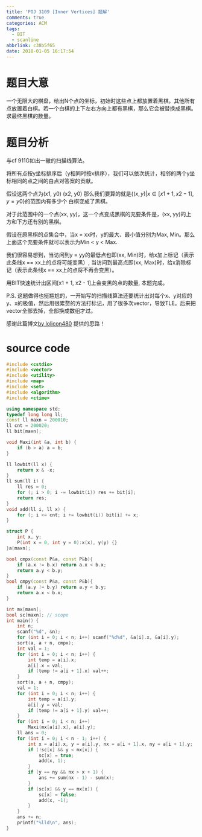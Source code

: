 ```yaml
---
title: 'POJ 3109 [Inner Vertices] 题解'
comments: true
categories: ACM
tags:
  - BIT
  - scanline
abbrlink: c38b5f65
date: 2018-01-05 16:17:54
---
```

# 题目大意
一个无限大的棋盘，给出N个点的坐标，初始时这些点上都放置着黑棋。其他所有点放置着白棋。若一个白棋的上下左右方向上都有黑棋，那么它会被替换成黑棋。求最终黑棋的数量。


<!-- more -->

# 题目分析
与cf 911G如出一辙的扫描线算法。

将所有点按y坐标排序后（y相同时按x排序），我们可以依次统计，相邻的两个y坐标相同的点之间的白点对答案的贡献。

假设这两个点为(x1, y0) (x2, y0) 那么我们要算的就是$\{(x, y) | x \in [x1 + 1, x2 - 1], y = y0\}$的范围内有多少个
白棋变成了黑棋。

对于此范围中的一个点(xx, yy)，这一个点变成黑棋的充要条件是，(xx, yy)的上方和下方还有别的黑棋。

假设在原黑棋的点集合中，当x = xx时，y的最大、最小值分别为Max, Min。那么上面这个充要条件就可以表示为Min < y < Max.

我们很容易想到，当访问到y = yy的最低点也即(xx, Min)时，给x加上标记（表示此条线x == xx上的点将可能变黑）, 当访问到最高点即(xx, Max)时，给x消除标记（表示此条线x == xx上的点将不再会变黑）。

用BIT快速统计出区间[x1 + 1, x2 - 1]上会变黑的点的数量, 本题完成。

P.S. 这题做得也挺尴尬的，一开始写的扫描线算法还要统计出对每个x、y对应的y、x的极值，然后用很累赘的方法打标记，用了很多次vector，导致TLE。后来把vector全部去掉，全部换成数组才过。

感谢此篇博文[by lolicon480](http://blog.csdn.net/lolicon480/article/details/44183397) 提供的思路！
# source code
```c++
#include <cstdio>
#include <vector>
#include <utility>
#include <map>
#include <set>
#include <algorithm>
#include <ctime>

using namespace std;
typedef long long ll;
const ll maxn = 200010;
ll cnt = 200020;
ll bit[maxn];

void Maxi(int &a, int b) {
    if (b > a) a = b;
}

ll lowbit(ll x) {
    return x & -x;
}
ll sum(ll i) {
    ll res = 0;
    for (; i > 0; i -= lowbit(i)) res += bit[i];
    return res;
}
void add(ll i, ll x) {
    for (; i <= cnt; i += lowbit(i)) bit[i] += x;
}

struct P {
    int x, y;
    P(int x = 0, int y = 0):x(x), y(y) {}
}a[maxn];

bool cmpx(const P&a, const P&b){
    if (a.x != b.x) return a.x < b.x;
    return a.y < b.y;
}
bool cmpy(const P&a, const P&b){
    if (a.y != b.y) return a.y < b.y;
    return a.x < b.x;
}

int mx[maxn];
bool sc[maxn]; // scope
int main() {
    int n;
    scanf("%d", &n);
    for (int i = 0; i < n; i++) scanf("%d%d", &a[i].x, &a[i].y);
    sort(a, a + n, cmpx);
    int val = 1;
    for (int i = 0; i < n; i++) {
        int temp = a[i].x;
        a[i].x = val;
        if (temp != a[i + 1].x) val++;
    }
    sort(a, a + n, cmpy);
    val = 1;
    for (int i = 0; i < n; i++) {
        int temp = a[i].y;
        a[i].y = val;
        if (temp != a[i + 1].y) val++;
    }
    for (int i = 0; i < n; i++)
        Maxi(mx[a[i].x], a[i].y);
    ll ans = 0;
    for (int i = 0; i < n - 1; i++) {
        int x = a[i].x, y = a[i].y, nx = a[i + 1].x, ny = a[i + 1].y;
        if (!sc[x] && y < mx[x]) {
            sc[x] = true;
            add(x, 1);
        }
        if (y == ny && nx > x + 1) {
            ans += sum(nx - 1) - sum(x);
        }
        if (sc[x] && y == mx[x]) {
            sc[x] = false;
            add(x, -1);
        }
    }
    ans += n;
    printf("%lld\n", ans);
}

```
